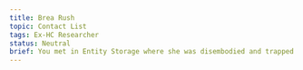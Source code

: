 ```yaml
---
title: Brea Rush
topic: Contact List
tags: Ex-HC Researcher
status: Neutral
brief: You met in Entity Storage where she was disembodied and trapped
---
```


